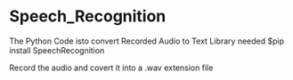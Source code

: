 # Speech_Recognition

</h> The Python Code isto convert Recorded Audio to Text </h>
Library needed
$pip install SpeechRecognition


Record the audio and covert it into a .wav extension file
